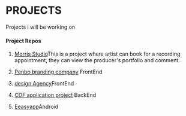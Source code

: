 # PROJECTS
Projects i will be working on

#### Project Repos
1. [Morris Studio](https://github.com/misoi/studio.git)This is a project where artist can book for a recording appointment,
     they can view the producer's portfolio and comment.
 

2. [Penbo branding company](https://github.com/misoi/penbo.git) FrontEnd
3. [design Agency](https://github.com/misoi/selfassmntagency.git)FrontEnd
4. [CDF application project](https://github.com/misoi/cdf-project.git) BackEnd
5. [Eeasyapp](https://github.com/misoi/EasyApp.git)Android

